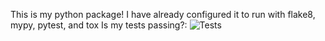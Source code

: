 This is my python package!
I have already configured it to run with flake8, mypy, pytest, and tox
Is my tests passing?: ![Tests](https://github.com/Creeper751/Python-Package/actions/workflows/tests.yml/badge.svg) 